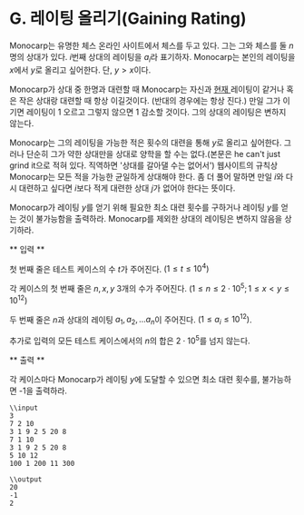 # G. 레이팅 올리기(Gaining Rating)

Monocarp는 유명한 체스 온라인 사이트에서 체스를 두고 있다. 그는 그와 체스를 둘 $n$명의 상대가 있다. $i$번째 상대의 레이팅을 $a_{i}$라 표기하자. Monocarp는 본인의 레이팅을 $x$에서 $y$로 올리고 싶어한다. 단, $y>x$이다. 

Monocarp가 상대 중 한명과 대련할 때 Monocarp는 자신과 <u>현재 </u>레이팅이 같거나 혹은 작은 상대랑 대련할 때 항상 이길것이다. (반대의 경우에는 항상 진다.) 만일 그가 이기면 레이팅이 1 오르고 그렇지 않으면 1 감소할 것이다.  그의 상대의 레이팅은 변하지 않는다. 

Monocarp는 그의 레이팅을 가능한 적은 횟수의 대련을 통해 $y$로 올리고 싶어한다. 그러나 단순히 그가 약한 상대만을 상대로 양학을 할 수는 없다.(본문은 he can't just grind it으로 적혀 있다. 직역하면 '상대를 갈아댈 수는 없어서') 웹사이트의 규칙상 Monocarp는 모든 적을 가능한 균일하게 상대해야 한다. 좀 더 풀어 말하면 만일 $i$와 다시 대련하고 싶다면 $i$보다 적게 대련한 상대 $j$가 없어야 한다는 뜻이다. 

Monocarp가 레이팅 $y$를 얻기 위해 필요한 최소 대련 횟수를 구하거나 레이팅 $y$를 얻는 것이 불가능함을 출력하라. Monocarp를 제외한 상대의 레이팅은 변하지 않음을 상기하라. 

** 입력 **

첫 번째 줄은 테스트 케이스의 수 $t$가 주어진다. $(1\leq t\leq 10^{4})$

각 케이스의 첫 번째 줄은 $n,x,y$ 3개의 수가 주어진다. $(1\leq n\leq 2\cdot 10^{5}; 1\leq x<y\leq 10^{12})$

두 번째 줄은 $n$과 상대의 레이팅 $a_{1},a_{2},...a_{n}$이 주어진다. $(1\leq a_{i}\leq 10^{12})$.

추가로 입력의 모든 테스트 케이스에서의 $n$의 합은 $2\cdot 10^{5}$를 넘지 않는다. 

** 출력 **

각 케이스마다 Monocarp가 레이팅 $y$에 도달할 수 있으면 최소 대련 횟수를, 불가능하면 -1을 출력하라. 

```
\\input
3
7 2 10
3 1 9 2 5 20 8
7 1 10
3 1 9 2 5 20 8
5 10 12
100 1 200 11 300

\\output
20
-1
2
```
<script type="text/javascript" src="http://cdn.mathjax.org/mathjax/latest/MathJax.js?config=TeX-AMS-MML_HTMLorMML"></script>
<script type="text/x-mathjax-config">
  MathJax.Hub.Config({ tex2jax: {inlineMath: [['$', '$']]}, messageStyle: "none" });
</script>